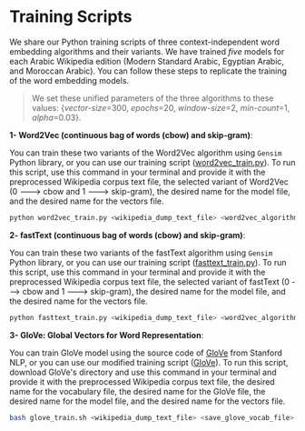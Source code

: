 # Training Scripts
We share our Python training scripts of three context-independent word embedding algorithms and their variants. We have trained *five* models for each Arabic Wikipedia edition (Modern Standard Arabic, Egyptian Arabic, and Moroccan Arabic). You can follow these steps to replicate the training of the word embedding models. 

> We set these unified parameters of the three algorithms to these values: {*vector-size*=300, *epochs*=20, *window-size*=2, *min-count*=1, *alpha*=0.03}.

**1- Word2Vec (continuous bag of words (cbow) and skip-gram)**: 

You can train these two variants of the Word2Vec algorithm using `Gensim` Python library, or you can use our training script ([word2vec_train.py](https://github.com/SaiedAlshahrani/performance-implications/blob/main/Word-Representation-Evals/Training-Scripts/Word2Vec/word2vec_train.py)). To run this script, use this command in your terminal and provide it with the preprocessed Wikipedia corpus text file, the selected variant of Word2Vec (0 ---> cbow and 1 ---> skip-gram), the desired name for the model file, and the desired name for the vectors file.

```bash
python word2vec_train.py <wikipedia_dump_text_file> <word2vec_algorithm:0->cbow,1->skip-gram> <save_bin_model> <save_model_vectors>
```


**2- fastText (continuous bag of words (cbow) and skip-gram)**: 

You can train these two variants of the fastText algorithm using `Gensim` Python library, or you can use our training script ([fasttext_train.py](https://github.com/SaiedAlshahrani/performance-implications/blob/main/Word-Representation-Evals/Training-Scripts/fastText/fasttext_train.py)). To run this script, use this command in your terminal and provide it with the preprocessed Wikipedia corpus text file, the selected variant of fastText (0 ---> cbow and 1 ---> skip-gram), the desired name for the model file, and the desired name for the vectors file.

```bash
python fasttext_train.py <wikipedia_dump_text_file> <word2vec_algorithm:0->cbow,1->skip-gram> <save_bin_model> <save_model_vectors>
```


**3- GloVe: Global Vectors for Word Representation**: 

You can train GloVe model using the source code of [GloVe](https://github.com/stanfordnlp/GloVe) from Stanford NLP, or you can use our modified training script ([GloVe](https://github.com/SaiedAlshahrani/performance-implications/tree/main/Word-Representation-Evals/Training-Scripts/GloVe)). To run this script, download GloVe's directory and use this command in your terminal and provide it with the preprocessed Wikipedia corpus text file, the desired name for the vocabulary file, the desired name for the GloVe file, the desired name for the model file, and the desired name for the vectors file.

```bash
bash glove_train.sh <wikipedia_dump_text_file> <save_glove_vocab_file> <save_glove_file> <save_glove_model> <save_glove_vectors>
```